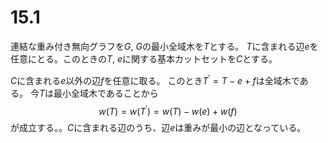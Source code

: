 # 15.1

連結な重み付き無向グラフを$G$, $G$の最小全域木を$T$とする。
$T$に含まれる辺$e$を任意にとる。このときの$T$, $e$に関する基本カットセットを$C$とする。

$C$に含まれる$e$以外の辺$f$を任意に取る。
このとき$T^{'} = T - e + f$は全域木である。
今$T$は最小全域木であることから
$$
w\left( T \right) = w\left( T^{'} \right) = w\left( T \right) - w\left( e \right) + w\left( f \right)
$$
が成立する。。$C$に含まれる辺のうち、辺$e$は重みが最小の辺となっている。

